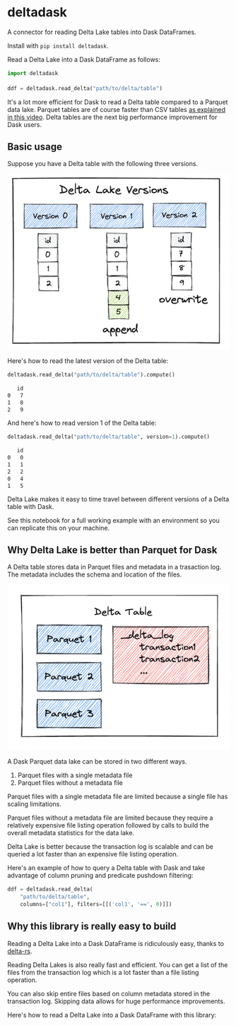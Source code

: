 # deltadask

A connector for reading Delta Lake tables into Dask DataFrames.

Install with `pip install deltadask`.

Read a Delta Lake into a Dask DataFrame as follows:

```python
import deltadask

ddf = deltadask.read_delta("path/to/delta/table")
```

It's a lot more efficient for Dask to read a Delta table compared to a Parquet data lake.  Parquet tables are of course faster than CSV tables [as explained in this video](https://www.youtube.com/watch?v=9LYYOdIwQXg).  Delta tables are the next big performance improvement for Dask users.

## Basic usage

Suppose you have a Delta table with the following three versions.

![Delta table with version](https://github.com/MrPowers/deltadask/blob/main/images/delta-table-with-versions.png)

Here's how to read the latest version of the Delta table:

```python
deltadask.read_delta("path/to/delta/table").compute()
```

```
   id
0   7
1   8
2   9
```

And here's how to read version 1 of the Delta table:

```python
deltadask.read_delta("path/to/delta/table", version=1).compute()
```

```
   id
0   0
1   1
2   2
0   4
1   5
```

Delta Lake makes it easy to time travel between different versions of a Delta table with Dask.

See this notebook for a full working example with an environment so you can replicate this on your machine.

## Why Delta Lake is better than Parquet for Dask

A Delta table stores data in Parquet files and metadata in a trasaction log.  The metadata includes the schema and location of the files.

![Delta table architecture](https://github.com/MrPowers/deltadask/blob/main/images/delta-table.png)

A Dask Parquet data lake can be stored in two different ways.

1. Parquet files with a single metadata file
2. Parquet files without a metadata file

Parquet files with a single metadata file are limited because a single file has scaling limitations.

Parquet files without a metadata file are limited because they require a relatively expensive file listing operation followed by calls to build the overall metadata statistics for the data lake.

Delta Lake is better because the transaction log is scalable and can be queried a lot faster than an expensive file listing operation.

Here's an example of how to query a Delta table with Dask and take advantage of column pruning and predicate pushdown filtering:

```python
ddf = deltadask.read_delta(
    "path/to/delta/table", 
    columns=["col1"], filters=[[('col1', '==', 0)]])
```

## Why this library is really easy to build

Reading a Delta Lake into a Dask DataFrame is ridiculously easy, thanks to [delta-rs](https://github.com/delta-io/delta-rs/).

Reading Delta Lakes is also really fast and efficient.  You can get a list of the files from the transaction log which is a lot faster than a file listing operation.

You can also skip entire files based on column metadata stored in the transaction log.  Skipping data allows for huge performance improvements.

Here's how to read a Delta Lake into a Dask DataFrame with this library:
